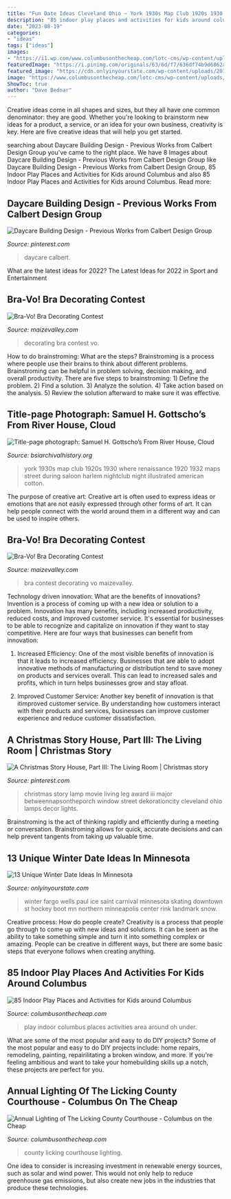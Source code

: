 ```yaml
---
title: "Fun Date Ideas Cleveland Ohio ~ York 1930s Map Club 1920s 1930 Where Renaissance 1920 1932 Maps Street During Saloon Harlem Nightclub Night Illustrated American Cotton"
description: "85 indoor play places and activities for kids around columbus"
date: "2023-08-19"
categories:
- "ideas"
tags: ["ideas"]
images:
- "https://i1.wp.com/www.columbusonthecheap.com/lotc-cms/wp-content/uploads/2019/07/IMG_8314.jpg?fit=1200%2C900&amp;ssl=1"
featuredImage: "https://i.pinimg.com/originals/63/6d/f7/636df74b9d6862a7a143c085f737ee03.jpg"
featured_image: "https://cdn.onlyinyourstate.com/wp-content/uploads/2015/12/winterskate_boardman__large-slideshow.jpg"
image: "https://www.columbusonthecheap.com/lotc-cms/wp-content/uploads/2018/11/45555479_2427999067216734_2751183830218964992_o.jpg"
ShowToc: true
author: "Dave Bednar"
---
```



Creative ideas come in all shapes and sizes, but they all have one common denominator: they are good. Whether you're looking to brainstorm new ideas for a product, a service, or an idea for your own business, creativity is key. Here are five creative ideas that will help you get started.

	

		
searching about Daycare Building Design - Previous Works from Calbert Design Group you've came to the right place. We have 8 Images about Daycare Building Design - Previous Works from Calbert Design Group like Daycare Building Design - Previous Works from Calbert Design Group, 85 Indoor Play Places and Activities for Kids around Columbus and also 85 Indoor Play Places and Activities for Kids around Columbus. Read more:
		
    
## Daycare Building Design - Previous Works From Calbert Design Group

<img loading=lazy src="https://i.pinimg.com/originals/fe/f1/89/fef189ba7574774ad3ee544bd3c7073c.jpg" onerror="this.onerror=null;this.src='https://tse4.mm.bing.net/th?id=OIP.hxrkT_9iXQ15lJ3z6pQB4wHaFL&amp;pid=15.1';" alt="Daycare Building Design - Previous Works from Calbert Design Group">

_Source: pinterest.com_

>daycare calbert. 

	

What are the latest ideas for 2022?
The Latest Ideas for 2022 in Sport and Entertainment

    
## Bra-Vo! Bra Decorating Contest

<img loading=lazy src="https://www.maizevalley.com/uploads/img-20140415-095949-793-xl.jpg" onerror="this.onerror=null;this.src='https://tse2.mm.bing.net/th?id=OIP.AcmDKW4TULweCALq9rqfTwHaEL&amp;pid=15.1';" alt="Bra-Vo! Bra Decorating Contest">

_Source: maizevalley.com_

>decorating bra contest vo. 

	

How to do brainstroming: What are the steps?
Brainstroming is a process where people use their brains to think about different problems. Brainstroming can be helpful in problem solving, decision making, and overall productivity. There are five steps to brainstroming: 1) Define the problem. 2) Find a solution. 3) Analyze the solution. 4) Take action based on the analysis. 5) Review the solution afterward to make sure it was effective.

    
## Title-page Photograph: Samuel H. Gottscho’s From River House, Cloud

<img loading=lazy src="http://www.bsiarchivalhistory.org/BSI_Archival_History/Woodys_pt_1_files/droppedImage_3.jpg" onerror="this.onerror=null;this.src='https://tse3.mm.bing.net/th?id=OIP.MkFJ9BiD64tmvr8WALk36QHaFF&amp;pid=15.1';" alt="Title-page photograph: Samuel H. Gottscho’s From River House, Cloud">

_Source: bsiarchivalhistory.org_

>york 1930s map club 1920s 1930 where renaissance 1920 1932 maps street during saloon harlem nightclub night illustrated american cotton. 

	

The purpose of creative art:
Creative art is often used to express ideas or emotions that are not easily expressed through other forms of art. It can help people connect with the world around them in a different way and can be used to inspire others.

    
## Bra-Vo! Bra Decorating Contest

<img loading=lazy src="https://www.maizevalley.com/uploads/img-20140415-095744-090-xl.jpg" onerror="this.onerror=null;this.src='https://tse4.mm.bing.net/th?id=OIP.Wb5SsHlGrB9p4TyjmEq8GgHaNI&amp;pid=15.1';" alt="Bra-Vo! Bra Decorating Contest">

_Source: maizevalley.com_

>bra contest decorating vo maizevalley. 

	

Technology driven innovation: What are the benefits of innovations?
Invention is a process of coming up with a new idea or solution to a problem. Innovation has many benefits, including increased productivity, reduced costs, and improved customer service. It's essential for businesses to be able to recognize and capitalize on innovation if they want to stay competitive. Here are four ways that businesses can benefit from innovation: 
1. Increased Efficiency: One of the most visible benefits of innovation is that it leads to increased efficiency. Businesses that are able to adopt innovative methods of manufacturing or distribution tend to save money on products and services overall. This can lead to increased sales and profits, which in turn helps businesses grow and stay afloat. 

2. Improved Customer Service: Another key benefit of innovation is that itimproved customer service. By understanding how customers interact with their products and services, businesses can improve customer experience and reduce customer dissatisfaction.

    
## A Christmas Story House, Part III: The Living Room | Christmas Story

<img loading=lazy src="https://i.pinimg.com/originals/63/6d/f7/636df74b9d6862a7a143c085f737ee03.jpg" onerror="this.onerror=null;this.src='https://tse1.mm.bing.net/th?id=OIP.5b7wIrcjrM3TtRMYYVE01wHaLL&amp;pid=15.1';" alt="A Christmas Story House, Part III: The Living Room | Christmas story">

_Source: pinterest.com_

>christmas story lamp movie living leg award iii major betweennapsontheporch window street dekorationcity cleveland ohio lamps decor lights. 

	

Brainstroming is the act of thinking rapidly and efficiently during a meeting or conversation. Brainstroming allows for quick, accurate decisions and can help prevent tangents from taking up valuable time.

    
## 13 Unique Winter Date Ideas In Minnesota

<img loading=lazy src="https://cdn.onlyinyourstate.com/wp-content/uploads/2015/12/winterskate_boardman__large-slideshow.jpg" onerror="this.onerror=null;this.src='https://tse3.mm.bing.net/th?id=OIP._O1KpmBXtypaB4vqoe6XzgHaEK&amp;pid=15.1';" alt="13 Unique Winter Date Ideas In Minnesota">

_Source: onlyinyourstate.com_

>winter fargo wells paul ice saint carnival minnesota skating downtown st hockey boot mn northern minneapolis center rink landmark snow. 

	

Creative process: How do people create?
Creativity is a process that people go through to come up with new ideas and solutions. It can be seen as the ability to take something simple and turn it into something complex or amazing. People can be creative in different ways, but there are some basic steps that everyone follows when creating anything.

    
## 85 Indoor Play Places And Activities For Kids Around Columbus

<img loading=lazy src="https://i1.wp.com/www.columbusonthecheap.com/lotc-cms/wp-content/uploads/2019/07/IMG_8314.jpg?fit=1200%2C900&amp;ssl=1" onerror="this.onerror=null;this.src='https://tse1.mm.bing.net/th?id=OIP.fGQ0HefL3AxN-qldaiDy4wHaFj&amp;pid=15.1';" alt="85 Indoor Play Places and Activities for Kids around Columbus">

_Source: columbusonthecheap.com_

>play indoor columbus places activities area around oh under. 

	

What are some of the most popular and easy to do DIY projects?
Some of the most popular and easy to do DIY projects include: home repairs, remodeling, painting, repairilitating a broken window, and more. If you're feeling ambitious and want to take your homebuilding skills up a notch, these projects are perfect for you.

    
## Annual Lighting Of The Licking County Courthouse - Columbus On The Cheap

<img loading=lazy src="https://www.columbusonthecheap.com/lotc-cms/wp-content/uploads/2018/11/45555479_2427999067216734_2751183830218964992_o.jpg" onerror="this.onerror=null;this.src='https://tse4.mm.bing.net/th?id=OIP.E8Z9HIdRQZp5lAsNcGv02AHaC7&amp;pid=15.1';" alt="Annual Lighting of The Licking County Courthouse - Columbus on the Cheap">

_Source: columbusonthecheap.com_

>county licking courthouse lighting. 

	

One idea to consider is increasing investment in renewable energy sources, such as solar and wind power. This would not only help to reduce greenhouse gas emissions, but also create new jobs in the industries that produce these technologies.

